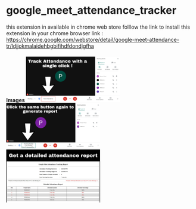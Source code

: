 # google_meet_attendance_tracker

this extension in available in chrome web store folllow the link to install this extension in your chrome browser
link : https://chrome.google.com/webstore/detail/google-meet-attendance-tr/ldjjokmalaidehbgbifihdfdondjgfha

<h4>
  Images
  <img src="./images/1.png" width="50%" height="50%">
  <img src="./images/2.png" width="50%" height="50%">
  <img src="./images/3.jpg" width="50%" height="50%">
</h4>
